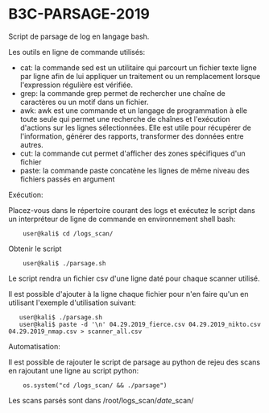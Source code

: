 # B3C-PARSAGE-2019

Script de parsage de log en langage bash.

Les outils en ligne de commande utilisés:

- cat: la commande sed est un utilitaire qui parcourt un fichier texte ligne par ligne afin de lui appliquer un traitement ou un remplacement lorsque l'expression régulière est vérifiée.  
- grep: la commande grep permet de rechercher une chaîne de caractères ou un motif dans un fichier. 
- awk: awk est une commande et un langage de programmation à elle toute seule qui permet une recherche de chaînes et l'exécution d'actions sur les lignes sélectionnées. Elle est utile pour récupérer de l'information, générer des rapports, transformer des données entre autres.
- cut: la commande cut permet d'afficher des zones spécifiques d'un fichier
- paste: la commande paste concatène les lignes de même niveau des fichiers passés en argument

Exécution: 

Placez-vous dans le répertoire courant des logs et exécutez le script dans un interpréteur de ligne de commande en environnement shell bash:
```
    user@kali$ cd /logs_scan/
```
Obtenir le script
```
    user@kali$ ./parsage.sh
```

Le script rendra un fichier csv d'une ligne daté pour chaque scanner utilisé.

Il est possible d'ajouter à la ligne chaque fichier pour n'en faire qu'un en utilisant l'exemple d'utilisation suivant:
```
   user@kali$ ./parsage.sh
   user@kali$ paste -d '\n' 04.29.2019_fierce.csv 04.29.2019_nikto.csv 04.29.2019_nmap.csv > scanner_all.csv	
```  

Automatisation:

Il est possible de rajouter le script de parsage au python de rejeu des scans en rajoutant une ligne au script python:
```
    os.system("cd /logs_scan/ && ./parsage")
```

Les scans parsés sont dans /root/logs_scan/*date*_scan/
